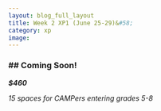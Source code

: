 ```yaml
---
layout: blog_full_layout
title: Week 2 XP1 (June 25-29)&#58; 
category: xp
image: 
---
```


### ## Coming Soon!



**_$460_**

*15 spaces for CAMPers entering grades 5-8*